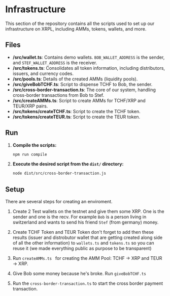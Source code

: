 # Infrastructure

This section of the repository contains all the scripts used to set up our infrastructure on XRPL, including AMMs, tokens, wallets, and more.

## Files

- **/src/wallet.ts**: Contains demo wallets. `BOB_WALLET_ADDRESS` is the sender, and `STEF_WALLET_ADDRESS` is the receiver.
- **/src/tokens.ts**: Consolidates all token information, including distributors, issuers, and currency codes.
- **/src/pools.ts**: Details of the created AMMs (liquidity pools).
- **/src/giveBobTCHF.ts**: Script to dispense TCHF to Bob, the sender.
- **/src/cross-border-transaction.ts**: The core of our system, handling cross-border transactions from Bob to Stef.
- **/src/createAMMs.ts**: Script to create AMMs for TCHF/XRP and TEUR/XRP pairs.
- **/src/tokens/createTCHF.ts**: Script to create the TCHF token.
- **/src/tokens/createTEUR.ts**: Script to create the TEUR token.

## Run

1. **Compile the scripts:**

   ```sh
   npm run compile
   ```

2. **Execute the desired script from the `dist/` directory:**

   ```sh
   node dist/src/cross-border-transaction.js
   ```

## Setup
There are several steps for creating an enviroment.

1. Create 2 Test wallets on the testnet and give them some XRP. One is the sender and one is the recv.
For example `Bob` is a person living in switzerland and wants to send his friend `Stef` (from germany) money.

2. Create TCHF Token and TEUR Token
don't forget to add then these results (issuer and distrobutor wallet that are getting created along side of all the other information)
to `wallets.ts` and `tokens.ts` so you can reuse it (we made everything public as purpose to be transparent)

3. Run `createAMMs.ts ` for creating the AMM Pool: TCHF -> XRP and TEUR -> XRP.

4. Give Bob some money because he's broke. Run `giveBobTCHF.ts`

5. Run the `cross-border-transaction.ts` to start the cross border payment transaction.
